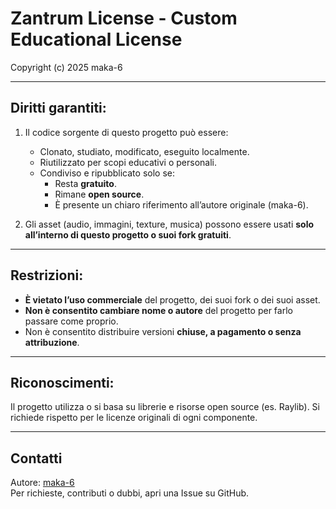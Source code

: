 # Zantrum License - Custom Educational License

Copyright (c) 2025 maka-6

---

## Diritti garantiti:

1. Il codice sorgente di questo progetto può essere:
   - Clonato, studiato, modificato, eseguito localmente.
   - Riutilizzato per scopi educativi o personali.
   - Condiviso e ripubblicato solo se:
     - Resta **gratuito**.
     - Rimane **open source**.
     - È presente un chiaro riferimento all’autore originale (maka-6).

2. Gli asset (audio, immagini, texture, musica) possono essere usati **solo all’interno di questo progetto o suoi fork gratuiti**.

---

## Restrizioni:

- **È vietato l’uso commerciale** del progetto, dei suoi fork o dei suoi asset.
- **Non è consentito cambiare nome o autore** del progetto per farlo passare come proprio.
- Non è consentito distribuire versioni **chiuse, a pagamento o senza attribuzione**.

---

## Riconoscimenti:

Il progetto utilizza o si basa su librerie e risorse open source (es. Raylib). Si richiede rispetto per le licenze originali di ogni componente.

---

## Contatti

Autore: [maka-6](https://github.com/maka-6)  
Per richieste, contributi o dubbi, apri una Issue su GitHub.
